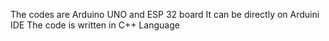 The codes are Arduino UNO and ESP 32 board 
It can be directly on Arduini IDE 
The code is written in C++ Language
